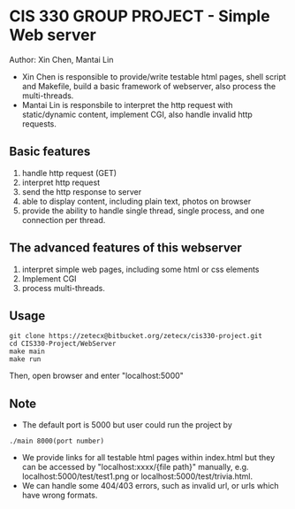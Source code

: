 # CIS 330 GROUP PROJECT - Simple Web server

Author: Xin Chen, Mantai Lin

* Xin Chen is responsible to provide/write testable html pages, shell script and Makefile, build a basic framework of webserver, also process the multi-threads.
* Mantai Lin is responsbile to interpret the http request with static/dynamic content, implement CGI, also handle invalid http requests.

## Basic features

1. handle http request (GET)
2. interpret http request
3. send the http response to server
4. able to display content, including plain text, photos on browser
5. provide the ability to handle single thread, single process, and one connection per thread.

## The advanced features of this webserver

1. interpret simple web pages, including some html or css elements
2. Implement CGI
3. process multi-threads.

## Usage

```shell
git clone https://zetecx@bitbucket.org/zetecx/cis330-project.git
cd CIS330-Project/WebServer
make main
make run
```

Then, open browser and enter "localhost:5000"

## Note

* The default port is 5000 but user could run the project by 

```shell
./main 8000(port number)
```

* We provide links for all testable html pages within index.html but they can be accessed by "localhost:xxxx/{file path}" manually, e.g. localhost:5000/test/test1.png or localhost:5000/test/trivia.html.
* We can handle some 404/403 errors, such as invalid url, or urls which have wrong formats.
